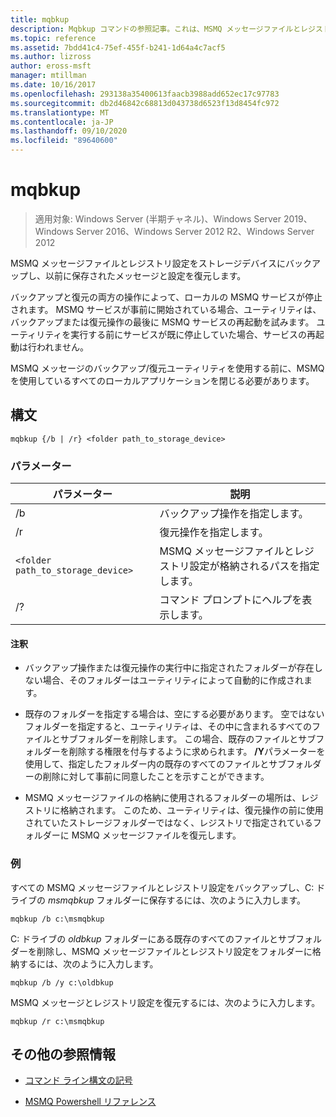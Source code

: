 ```yaml
---
title: mqbkup
description: Mqbkup コマンドの参照記事。これは、MSMQ メッセージファイルとレジストリ設定をストレージデバイスにバックアップし、以前に保存されたメッセージと設定を復元します。
ms.topic: reference
ms.assetid: 7bdd41c4-75ef-455f-b241-1d64a4c7acf5
ms.author: lizross
author: eross-msft
manager: mtillman
ms.date: 10/16/2017
ms.openlocfilehash: 293138a35400613faacb3988add652ec17c97783
ms.sourcegitcommit: db2d46842c68813d043738d6523f13d8454fc972
ms.translationtype: MT
ms.contentlocale: ja-JP
ms.lasthandoff: 09/10/2020
ms.locfileid: "89640600"
---
```

# <a name="mqbkup"></a>mqbkup

> 適用対象: Windows Server (半期チャネル)、Windows Server 2019、Windows Server 2016、Windows Server 2012 R2、Windows Server 2012

MSMQ メッセージファイルとレジストリ設定をストレージデバイスにバックアップし、以前に保存されたメッセージと設定を復元します。

バックアップと復元の両方の操作によって、ローカルの MSMQ サービスが停止されます。 MSMQ サービスが事前に開始されている場合、ユーティリティは、バックアップまたは復元操作の最後に MSMQ サービスの再起動を試みます。 ユーティリティを実行する前にサービスが既に停止していた場合、サービスの再起動は行われません。

MSMQ メッセージのバックアップ/復元ユーティリティを使用する前に、MSMQ を使用しているすべてのローカルアプリケーションを閉じる必要があります。

## <a name="syntax"></a>構文

```
mqbkup {/b | /r} <folder path_to_storage_device>
```

### <a name="parameters"></a>パラメーター

| パラメーター | 説明 |
| ------- | -------- |
| /b | バックアップ操作を指定します。 |
| /r | 復元操作を指定します。 |
| `<folder path_to_storage_device>` | MSMQ メッセージファイルとレジストリ設定が格納されるパスを指定します。 |
| /? | コマンド プロンプトにヘルプを表示します。 |

#### <a name="remarks"></a>注釈

- バックアップ操作または復元操作の実行中に指定されたフォルダーが存在しない場合、そのフォルダーはユーティリティによって自動的に作成されます。

- 既存のフォルダーを指定する場合は、空にする必要があります。 空ではないフォルダーを指定すると、ユーティリティは、その中に含まれるすべてのファイルとサブフォルダーを削除します。 この場合、既存のファイルとサブフォルダーを削除する権限を付与するように求められます。 **/Y**パラメーターを使用して、指定したフォルダー内の既存のすべてのファイルとサブフォルダーの削除に対して事前に同意したことを示すことができます。

- MSMQ メッセージファイルの格納に使用されるフォルダーの場所は、レジストリに格納されます。 このため、ユーティリティは、復元操作の前に使用されていたストレージフォルダーではなく、レジストリで指定されているフォルダーに MSMQ メッセージファイルを復元します。

### <a name="examples"></a>例

すべての MSMQ メッセージファイルとレジストリ設定をバックアップし、C: ドライブの *msmqbkup* フォルダーに保存するには、次のように入力します。

```
mqbkup /b c:\msmqbkup
```

C: ドライブの *oldbkup* フォルダーにある既存のすべてのファイルとサブフォルダーを削除し、MSMQ メッセージファイルとレジストリ設定をフォルダーに格納するには、次のように入力します。

```
mqbkup /b /y c:\oldbkup
```

MSMQ メッセージとレジストリ設定を復元するには、次のように入力します。

```
mqbkup /r c:\msmqbkup
```

## <a name="additional-references"></a>その他の参照情報

- [コマンド ライン構文の記号](command-line-syntax-key.md)

- [MSMQ Powershell リファレンス](/powershell/module/msmq/?view=win10-ps)
